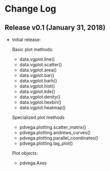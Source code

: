 Change Log
==========

Release v0.1 (January 31, 2018)
-------------------------------

- Initial release:

  Basic plot methods:

  - data.vgplot.line()
  - data.vgplot.scatter()
  - data.vgplot.area()
  - data.vgplot.bar()
  - data.vgplot.barh()
  - data.vgplot.hist()
  - data.vgplot.kde()
  - data.vgplot.denity()
  - data.vgplot.hexbin()
  - data.vgplot.heatmap()

  Specialized plot methods

  - pdvega.plotting.scatter_matrix()
  - pdvega.plotting.andrews_curves()
  - pdvega.plotting.parallel_coordinates()
  - pdvega.plotting.lag_plot()

  Plot objects:

  - pdvega.Axes
